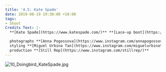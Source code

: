 ```yaml
---
title: '4.5: Kate Spade'
date: 2019-08-19 19:30:00 +10:00
tags:
- Shoot
Credits Text: |-
  **[Kate Spade](https://www.katespade.com/)** **[Lace-up boot](https://www.katespade.com/products/lake-lace-up-boots/S5481005S.html)** in marigold

  photographs **[Anna Pogossova](https://www.instagram.com/annapogossova/)** at **[B&A](https://www.instagram.com/barepsau/)**
  styling **[Miguel Urbina Tan](https://www.instagram.com/miguelurbinatan/)**
  production **[Still Rep](https://www.instagram.com/stillrep/)**
---
```


![10_Doingbird_KateSpade.jpg](/uploads/10_Doingbird_KateSpade.jpg)